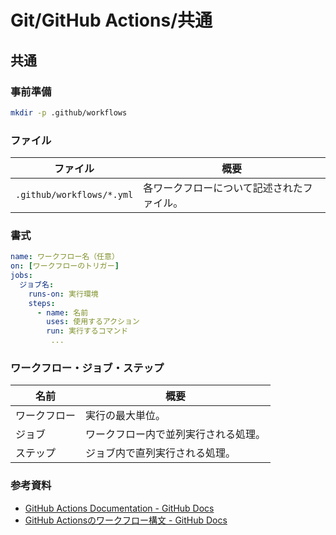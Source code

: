 # Git/GitHub Actions/共通

## 共通

### 事前準備

```bash
mkdir -p .github/workflows
```

### ファイル

| ファイル                  | 概要                                       |
| ------------------------- | ------------------------------------------ |
| `.github/workflows/*.yml` | 各ワークフローについて記述されたファイル。 |

### 書式

```yml
name: ワークフロー名（任意）
on: [ワークフローのトリガー]
jobs:
  ジョブ名:
    runs-on: 実行環境
    steps:
      - name: 名前
        uses: 使用するアクション
        run: 実行するコマンド
         ...
```

### ワークフロー・ジョブ・ステップ

| 名前         | 概要                                 |
| ------------ | ------------------------------------ |
| ワークフロー | 実行の最大単位。                     |
| ジョブ       | ワークフロー内で並列実行される処理。 |
| ステップ     | ジョブ内で直列実行される処理。       |

### 参考資料

- [GitHub Actions Documentation - GitHub Docs](https://docs.github.com/en/actions)
- [GitHub Actionsのワークフロー構文 - GitHub Docs](https://docs.github.com/ja/actions/using-workflows/workflow-syntax-for-github-actions)

